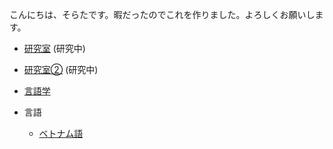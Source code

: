 こんにちは、そらたです。暇だったのでこれを作りました。よろしくお願いします。

- [研究室](./main-page.md) (研究中)
- [研究室②](./bn-manual.md) (研究中)


- [言語学](./tech-tools.md)
- 言語
  - [ベトナム語](./viet.md)
